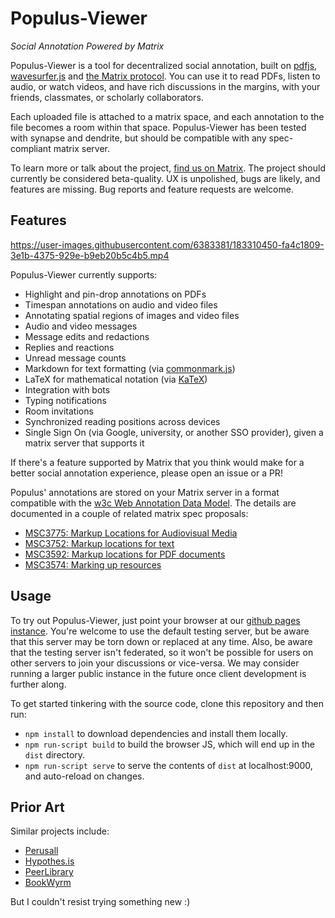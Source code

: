 # Populus-Viewer
*Social Annotation Powered by Matrix*

Populus-Viewer is a tool for decentralized social annotation, built on
[pdfjs](https://mozilla.github.io/pdf.js/),
[wavesurfer.js](https://wavesurfer-js.org/) and [the Matrix
protocol](https://matrix.org). You can use it to read PDFs, listen to audio, or
watch videos, and have rich discussions in the margins, with your friends,
classmates, or scholarly collaborators.

Each uploaded file is attached to a matrix space, and each annotation to the
file becomes a room within that space. Populus-Viewer has been tested with
synapse and dendrite, but should be compatible with any spec-compliant matrix
server.

To learn more or talk about the project, [find us on Matrix](https://matrix.to/#/#opentower:matrix.org).
The project should currently be considered beta-quality. UX is 
unpolished, bugs are likely, and features are missing. Bug reports and 
feature requests are welcome.

## Features

https://user-images.githubusercontent.com/6383381/183310450-fa4c1809-3e1b-4375-929e-b9eb20b5c4b5.mp4

Populus-Viewer currently supports:

- Highlight and pin-drop annotations on PDFs 
- Timespan annotations on audio and video files 
- Annotating spatial regions of images and video files
- Audio and video messages
- Message edits and redactions
- Replies and reactions
- Unread message counts
- Markdown for text formatting (via [commonmark.js](https://github.com/commonmark/commonmark.js))
- LaTeX for mathematical notation (via [KaTeX](https://katex.org))
- Integration with bots
- Typing notifications
- Room invitations
- Synchronized reading positions across devices
- Single Sign On (via Google, university, or another SSO provider), given a matrix server that supports it

If there's a feature supported by Matrix that you think would make for a 
better social annotation experience, please open an issue or a PR!

Populus' annotations are stored on your Matrix server in a format compatible
with the [w3c Web Annotation Data Model](https://www.w3.org/TR/annotation-model/). 
The details are documented in a couple of related matrix spec proposals:

* [MSC3775: Markup Locations for Audiovisual Media](https://github.com/matrix-org/matrix-spec-proposals/pull/3775) 
* [MSC3752: Markup locations for text](https://github.com/matrix-org/matrix-spec-proposals/pull/3752)
* [MSC3592: Markup locations for PDF documents](https://github.com/matrix-org/matrix-spec-proposals/pull/3592)
* [MSC3574: Marking up resources](https://github.com/matrix-org/matrix-spec-proposals/pull/3574)

## Usage

To try out Populus-Viewer, just point your browser at our [github pages
instance](https://opentower.github.io/populus-viewer). You're welcome to use
the default testing server, but be aware that this server may be torn down or
replaced at any time. Also, be aware that the testing server isn't federated,
so it won't be possible for users on other servers to join your discussions or
vice-versa. We may consider running a larger public instance in the future once
client development is further along.

To get started tinkering with the source code, clone this repository and then
run:

* `npm install` to download dependencies and install them locally.
* `npm run-script build` to build the browser JS, which will end up in the `dist` directory. 
* `npm run-script serve` to serve the contents of `dist` at localhost:9000, and auto-reload on changes.

## Prior Art

Similar projects include:

- [Perusall](https://perusall.com)
- [Hypothes.is](https://web.hypothes.is)
- [PeerLibrary](https://peerlibrary.org)
- [BookWyrm](https://joinbookwyrm.com)

But I couldn't resist trying something new :)

